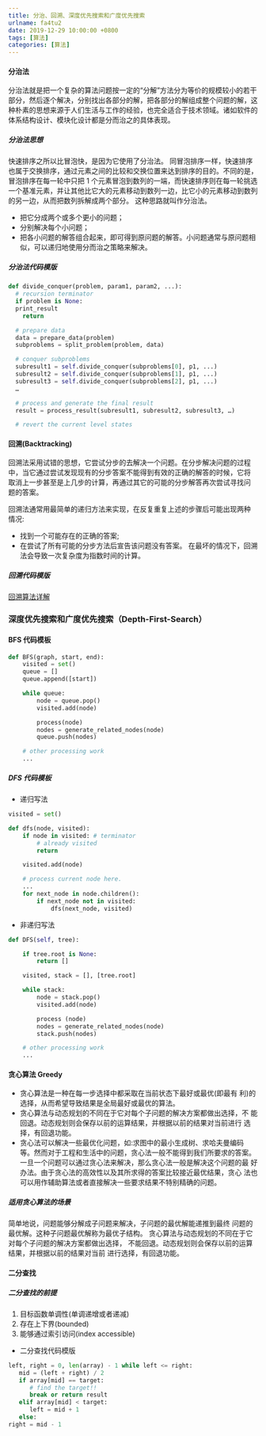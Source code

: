 ```yaml
---
title: 分治、回溯、深度优先搜索和广度优先搜索
urlname: fa4tu2
date: 2019-12-29 10:00:00 +0800
tags: [算法]
categories: [算法]
---
```


#### 分治法

分治法就是把一个复杂的算法问题按一定的“分解”方法分为等价的规模较小的若干部分，然后逐个解决，分别找出各部分的解，把各部分的解组成整个问题的解，这种朴素的思想来源于人们生活与工作的经验，也完全适合于技术领域。诸如软件的体系结构设计、模块化设计都是分而治之的具体表现。

<!-- more -->

##### 分治法思想

快速排序之所以比冒泡快，是因为它使用了分治法。
同冒泡排序一样，快速排序也属于交换排序，通过元素之间的比较和交换位置来达到排序的目的。不同的是，冒泡排序在每一轮中只把 1 个元素冒泡到数列的一端，而快速排序则在每一轮挑选一个基准元素，并让其他比它大的元素移动到数列一边，比它小的元素移动到数列的另一边，从而把数列拆解成两个部分。
这种思路就叫作分治法。

- 把它分成两个或多个更小的问题；
- 分别解决每个小问题；
- 把各小问题的解答组合起来，即可得到原问题的解答。小问题通常与原问题相似，可以递归地使用分而治之策略来解决。

##### 分治法代码模版

```python
def divide_conquer(problem, param1, param2, ...):
  # recursion terminator
  if problem is None:
  print_result
    return

  # prepare data
  data = prepare_data(problem)
  subproblems = split_problem(problem, data)

  # conquer subproblems
  subresult1 = self.divide_conquer(subproblems[0], p1, ...)
  subresult2 = self.divide_conquer(subproblems[1], p1, ...)
  subresult3 = self.divide_conquer(subproblems[2], p1, ...)
  …

  # process and generate the final result
  result = process_result(subresult1, subresult2, subresult3, …)

  # revert the current level states
```

#### 回溯(Backtracking)

回溯法采用试错的思想，它尝试分步的去解决一个问题。在分步解决问题的过程 中，当它通过尝试发现现有的分步答案不能得到有效的正确的解答的时候，它将 取消上一步甚至是上几步的计算，再通过其它的可能的分步解答再次尝试寻找问 题的答案。

回溯法通常用最简单的递归方法来实现，在反复重复上述的步骤后可能出现两种 情况:

- 找到一个可能存在的正确的答案;
- 在尝试了所有可能的分步方法后宣告该问题没有答案。 在最坏的情况下，回溯法会导致一次复杂度为指数时间的计算。

##### 回溯代码模版

[回溯算法详解](https://leetcode-cn.com/problems/permutations/solution/hui-su-suan-fa-xiang-jie-by-labuladong-2/)

### 深度优先搜索和广度优先搜索（Depth-First-Search）

#### BFS 代码模板

```python
def BFS(graph, start, end):
    visited = set()
    queue = []
    queue.append([start])

    while queue:
        node = queue.pop()
        visited.add(node)

        process(node)
        nodes = generate_related_nodes(node)
        queue.push(nodes)

    # other processing work
    ...
```

##### DFS 代码模板

- 递归写法

```python
visited = set()

def dfs(node, visited):
    if node in visited: # terminator
        # already visited
        return

    visited.add(node)

    # process current node here.
    ...
    for next_node in node.children():
        if next_node not in visited:
            dfs(next_node, visited)
```

- 非递归写法

```python
def DFS(self, tree):

    if tree.root is None:
        return []

    visited, stack = [], [tree.root]

    while stack:
        node = stack.pop()
        visited.add(node)

        process (node)
        nodes = generate_related_nodes(node)
        stack.push(nodes)

    # other processing work
    ...
```

#### 贪心算法 Greedy

- 贪心算法是一种在每一步选择中都采取在当前状态下最好或最优(即最有 利)的选择，从而希望导致结果是全局最好或最优的算法。
- 贪心算法与动态规划的不同在于它对每个子问题的解决方案都做出选择，不 能回退。动态规划则会保存以前的运算结果，并根据以前的结果对当前进行 选择，有回退功能。
- 贪心法可以解决一些最优化问题，如:求图中的最小生成树、求哈夫曼编码 等。然而对于工程和生活中的问题，贪心法一般不能得到我们所要求的答案。一旦一个问题可以通过贪心法来解决，那么贪心法一般是解决这个问题的最 好办法。由于贪心法的高效性以及其所求得的答案比较接近最优结果，贪心 法也可以用作辅助算法或者直接解决一些要求结果不特别精确的问题。

##### 适用贪心算法的场景

简单地说，问题能够分解成子问题来解决，子问题的最优解能递推到最终 问题的最优解。这种子问题最优解称为最优子结构。
贪心算法与动态规划的不同在于它对每个子问题的解决方案都做出选择， 不能回退。动态规划则会保存以前的运算结果，并根据以前的结果对当前 进行选择，有回退功能。

#### 二分查找

##### 二分查找的前提

1. 目标函数单调性(单调递增或者递减)
1. 存在上下界(bounded)
1. 能够通过索引访问(index accessible)

- 二分查找代码模版

```python
left, right = 0, len(array) - 1 while left <= right:
   mid = (left + right) / 2
   if array[mid] == target:
      # find the target!!
      break or return result
   elif array[mid] < target:
      left = mid + 1
   else:
right = mid - 1
```
